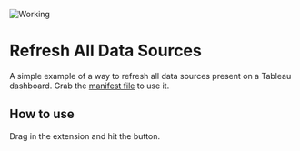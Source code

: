 ![Working](https://img.shields.io/badge/Status-Working-Green)

Refresh All Data Sources
=================

A simple example of a way to refresh all data sources present on a Tableau dashboard. Grab the [manifest file](https://keshiarose.github.io/refresh-all-example/RefreshAll.trex) to use it.


## How to use

Drag in the extension and hit the button.
